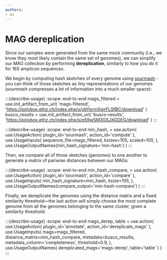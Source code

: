```yaml
---
authors:
- mz
---
```

# MAG dereplication
Since our samples were generated from the same mock community (i.e., we know they most likely contain the same set of 
genomes), we can simplify our MAG collection by performing __dereplication__, similarly to how you do it for 16S 
amplicon sequences.

We begin by computing hash sketches of every genome using [sourmash](https://doi.org/10.12688/f1000research.19675.1) - you 
can think of those sketches as tiny representations of our genomes (_sourmash_ compresses a lot of information into a 
much smaller space):

:::{describe-usage}
:scope: end-to-end
mags_filtered = use.init_artifact_from_url(
    'mags-filtered', 
    'https://polybox.ethz.ch/index.php/s/ybYprmXwrFLSfBC/download'
)
busco_results = use.init_artifact_from_url(
    'busco-results', 
    'https://polybox.ethz.ch/index.php/s/q59wSM3GSJXGDEG/download'
)
:::

:::{describe-usage}
:scope: end-to-end
min_hash, = use.action(
  use.UsageAction(
    plugin_id='sourmash',
    action_id='compute'
  ),
  use.UsageInputs(
    sequence_file=mags_filtered, 
    ksizes=105, 
    scaled=100,
  ),
  use.UsageOutputNames(min_hash_signature='min-hash')
)
:::

Then, we compare all of those sketches (genomes) to one another to generate a matrix of pairwise distances between our MAGs:

:::{describe-usage}
:scope: end-to-end
min_hash_compare, = use.action(
  use.UsageAction(
    plugin_id='sourmash',
    action_id='compare'
  ),
  use.UsageInputs(
    min_hash_signature=min_hash, 
    ksize=105,
  ),
  use.UsageOutputNames(compare_output='min-hash-compare')
)
:::

Finally, we dereplicate the genomes using the distance matrix and a fixed similarity threshold—the last action will 
simply choose the most complete genome from all the genomes belonging to the same cluster, given a similarity threshold:

:::{describe-usage}
:scope: end-to-end
mags_derep, table = use.action(
  use.UsageAction(
    plugin_id='annotate',
    action_id='dereplicate_mags'
  ),
  use.UsageInputs(
    mags=mags_filtered, 
    distance_matrix=min_hash_compare, 
    metadata=busco_results, 
    metadata_column='completeness', 
    threshold=0.9,
  ),
  use.UsageOutputNames(
    dereplicated_mags='mags-derep', 
    table='table'
  )
)
:::
